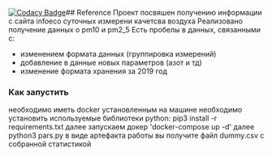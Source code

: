 [![Codacy Badge](https://api.codacy.com/project/badge/Grade/6f0b73cb31034c16b9da7789a7265703)](https://www.codacy.com/manual/4spb/weather?utm_source=github.com&amp;utm_medium=referral&amp;utm_content=FloMko/weather&amp;utm_campaign=Badge_Grade)## Reference
Проект посвяшен получению информации с сайта infoeco суточных измерени качетсва воздуха
Реализовано получение данных о pm10 и pm2_5
Есть пробелы в данных, связанными с:
  - изменением формата данных (группировка измерений)
  - добавление в данные новых параметров (азот и тд)
  - изменение формата хранения за 2019 год
### Как запустить
необходимо иметь docker установленным на машине
необходимо установить используемые библиотеки python:
pip3 install -r requirements.txt
далее запускаем докер 'docker-compose up -d'
далее python3 pars.py
в виде артефакта работы вы получите файл dummy.csv с собранной статистикой
